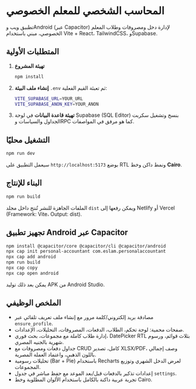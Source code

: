 # المحاسب الشخصي للمعلم الخصوصي

تطبيق ويب وAndroid (عبر Capacitor) لإدارة دخل ومصروفات وطلاب المعلم الخصوصي، مبني باستخدام Vite + React، TailwindCSS، وSupabase.

## المتطلبات الأولية

1. **تهيئة المشروع**
   ```bash
   npm install
   ```
2. **إنشاء ملف البيئة** `.env` ثم تعبئة القيم الفعلية:
   ```bash
   VITE_SUPABASE_URL=YOUR_URL
   VITE_SUPABASE_ANON_KEY=YOUR_ANON
   ```
3. **تهيئة قاعدة البيانات** في لوحة Supabase (SQL Editor) بنسخ وتشغيل سكربت الجداول والسياسات وRPC كما هو مرفق في المواصفات.

## التشغيل محليًا

```bash
npm run dev
```

سيعمل التطبيق على `http://localhost:5173` بوضع RTL ونمط داكن وخط **Cairo**.

## البناء للإنتاج

```bash
npm run build
```

الملفات الجاهزة للنشر تُنتج داخل مجلد `dist` ويمكن رفعها إلى Netlify أو Vercel (Framework: Vite، Output: dist).

## تجهيز تطبيق Android عبر Capacitor

```bash
npm install @capacitor/core @capacitor/cli @capacitor/android
npx cap init personal-accountant com.eslam.personalaccountant
npx cap add android
npm run build
npx cap copy
npx cap open android
```

يمكن بعد ذلك توليد APK من Android Studio.

## الملخص الوظيفي

- مصادقة بريد إلكتروني/كلمة مرور مع إنشاء ملف تعريف تلقائي عبر `ensure_profile`.
- صفحات محمية: لوحة تحكم، الطلاب، الدفعات، المصروفات، التحليلات، الإعدادات.
- إدارة طلاب كاملة مع مجموعات، بحث فوري، DatePicker RTL بثلاث قوائم، ورسوم شهرية بالجنيه المصري.
- جداول دفعات ومصروفات مع CRUD كامل، تصدير XLSX/PDF، وصف إجمالي باللون الذهبي، واعتماد العملة المصرية.
- تحليلات رسومية (Bar + Pie) باستخدام Recharts لعرض الدخل الشهري وتوزيع المجموعات.
- إعدادات تذكير بالدفعات قبل/بعد الموعد مع حفظ مباشر في جدول `settings`.
- تجربة عربية داكنة بالكامل باستخدام الألوان المطلوبة وخط Cairo.
